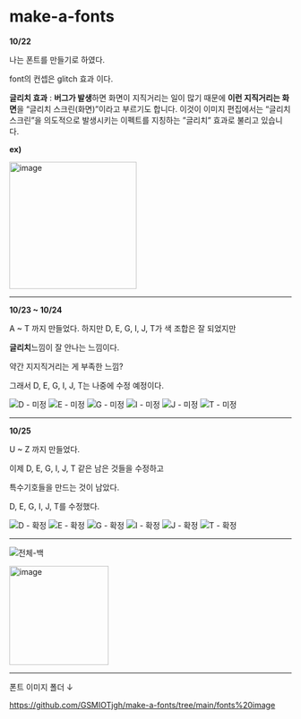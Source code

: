 # make-a-fonts
>>
**10/22**

나는 폰트를 만들기로 하였다.

font의 컨셉은 glitch 효과 이다.

**글리치 효과** : **버그가 발생**하면 화면이 지직거리는 
일이 많기 때문에 **이런 지직거리는 화면**을 
“글리치 스크린(화면)”이라고 부르기도 합니다. 
이것이 이미지 편집에서는 “글리치 스크린”을
의도적으로 발생시키는 이펙트를 지칭하는 
”글리치” 효과로 불리고 있습니다.

**ex)**


<img width="227" alt="image" src="https://github.com/GSMIOTjgh/make-a-fonts/assets/132252115/31e5f093-d882-4be6-833d-38cee50a3480">

________________________________________________________________________________

**10/23 ~ 10/24**


A ~ T 까지 만들었다.
하지만 D, E, G, I, J, T가 색 조합은 잘 되었지만

**글리치**느낌이 잘 안나는 느낌이다. 

약간 지지직거리는 게 부족한 느낌?

그래서 D, E, G, I, J, T는 나중에 수정 예정이다.

![D - 미정](https://github.com/GSMIOTjgh/make-a-fonts/assets/132252115/e449c152-7e1c-4143-8b84-2ddaccc0c17a)
![E - 미정](https://github.com/GSMIOTjgh/make-a-fonts/assets/132252115/72ee6c05-06c5-4fc2-b36e-16e47c498c9f)
![G - 미정](https://github.com/GSMIOTjgh/make-a-fonts/assets/132252115/c8a23feb-2bd7-4055-b9cd-654db8d4f602)
![I - 미정](https://github.com/GSMIOTjgh/make-a-fonts/assets/132252115/06f05903-6b28-44c8-872a-e0010d5bda0d)
![J - 미정](https://github.com/GSMIOTjgh/make-a-fonts/assets/132252115/7ddf7927-e0cc-4805-a559-58108b77d76a)
![T - 미정](https://github.com/GSMIOTjgh/make-a-fonts/assets/132252115/23da6a4c-7d5b-44ad-9f13-81e2c8cfeb33)

_____________________________________________________________________________________

**10/25**

U ~ Z 까지 만들었다.

이제 D, E, G, I, J, T 같은 남은 것들을 수정하고

특수기호들을 만드는 것이 남았다.

D, E, G, I, J, T를 수정했다.

![D - 확정](https://github.com/GSMIOTjgh/make-a-fonts/assets/132252115/ea716a06-749d-43ee-918d-0a96595cdf0a)
![E - 확정](https://github.com/GSMIOTjgh/make-a-fonts/assets/132252115/097ba08a-468b-4a6d-a2e6-5e053062b8bd)
![G - 확정](https://github.com/GSMIOTjgh/make-a-fonts/assets/132252115/6e0a58bd-be1c-47f1-a550-b3b6b9cf1f12)
![I - 확정](https://github.com/GSMIOTjgh/make-a-fonts/assets/132252115/0ae738db-ef4c-4f5c-bb64-b74d8cffa3c6)
![J - 확정](https://github.com/GSMIOTjgh/make-a-fonts/assets/132252115/3480f1d4-cd66-402e-bfdd-b4639ab383b6)
![T - 확정](https://github.com/GSMIOTjgh/make-a-fonts/assets/132252115/f8188c04-8d06-4bb7-a06d-6659e476196a)
_____________________________________________________________________________________


![전체-백](https://github.com/GSMIOTjgh/make-a-fonts/assets/132252115/8e264524-2e8c-4eb9-8c6f-2525780b7b66)

<img width="177" alt="image" src="https://github.com/GSMIOTjgh/make-a-fonts/assets/132252115/aa9125fe-acfb-4dd2-a988-ff8c0b558198">


_____________________________________________________________________________________

폰트 이미지 폴더 ↓

https://github.com/GSMIOTjgh/make-a-fonts/tree/main/fonts%20image
